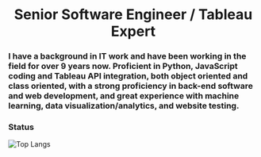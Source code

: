 <h1 align="center">Senior Software Engineer / Tableau Expert</h1>

### I have a background in IT work and have been working in the field for over 9 years now. Proficient in Python, JavaScript coding and Tableau API integration, both object oriented and class oriented, with a strong proficiency in back-end software and web development, and great experience with machine learning, data visualization/analytics, and website testing.

### Status
![Top Langs](https://github-readme-stats.vercel.app/api/top-langs/?username=BruceCota&hide=TeX&layout=compact)
